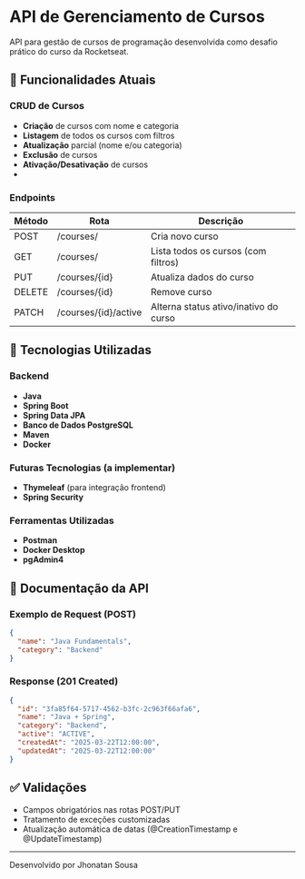 # API de Gerenciamento de Cursos

API para gestão de cursos de programação desenvolvida como desafio prático do curso da Rocketseat.

## 📌 Funcionalidades Atuais

### CRUD de Cursos
- **Criação** de cursos com nome e categoria
- **Listagem** de todos os cursos com filtros
- **Atualização** parcial (nome e/ou categoria)
- **Exclusão** de cursos
- **Ativação/Desativação** de cursos
- 

### Endpoints
| Método | Rota                 | Descrição                              |
|--------|----------------------|----------------------------------------|
| POST   | /courses/            | Cria novo curso                        |
| GET    | /courses/            | Lista todos os cursos (com filtros)    |
| PUT    | /courses/{id}        | Atualiza dados do curso                |
| DELETE | /courses/{id}        | Remove curso                           |
| PATCH  | /courses/{id}/active | Alterna status ativo/inativo do curso  |

## 🚀 Tecnologias Utilizadas

### Backend
- **Java**
- **Spring Boot**
- **Spring Data JPA**
- **Banco de Dados PostgreSQL**
- **Maven**
- **Docker**

### Futuras Tecnologias (a implementar)
- **Thymeleaf** (para integração frontend)
- **Spring Security**

### Ferramentas Utilizadas
- **Postman**
- **Docker Desktop**
- **pgAdmin4**


## 📄 Documentação da API

### Exemplo de Request (POST)
```json
{
  "name": "Java Fundamentals",
  "category": "Backend"
}
```

### Response (201 Created)
```json
{
  "id": "3fa85f64-5717-4562-b3fc-2c963f66afa6",
  "name": "Java + Spring",
  "category": "Backend",
  "active": "ACTIVE",
  "createdAt": "2025-03-22T12:00:00",
  "updatedAt": "2025-03-22T12:00:00"
}
```

## ✅ Validações
- Campos obrigatórios nas rotas POST/PUT
- Tratamento de exceções customizadas
- Atualização automática de datas (@CreationTimestamp e @UpdateTimestamp)


---

Desenvolvido por Jhonatan Sousa

